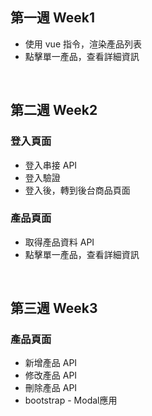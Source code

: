 <h2>第一週 Week1</h2>
<ul>
  <li>使用 vue 指令，渲染產品列表</li>
  <li>點擊單一產品，查看詳細資訊</li>
</ul>

<br>

<h2>第二週 Week2</h2>
<h3>登入頁面</h3>
<ul>
  <li>登入串接 API</li>
  <li>登入驗證</li>
  <li>登入後，轉到後台商品頁面</li>
</ul>
<h3>產品頁面</h3>
<ul>
  <li>取得產品資料 API</li>
  <li>點擊單一產品，查看詳細資訊</li>
</ul>

<br>

<h2>第三週 Week3</h2>
<h3>產品頁面</h3>
<ul>
  <li>新增產品 API</li>
  <li>修改產品 API</li>
  <li>刪除產品 API</li>
  <li>bootstrap - Modal應用</li>
</ul>



